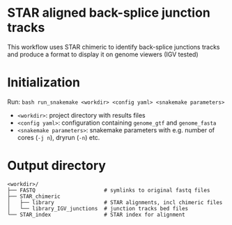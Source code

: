 # STAR aligned back-splice junction tracks

This workflow uses STAR chimeric to identify back-splice junctions tracks and
produce a format to display it on genome viewers (IGV tested)

# Initialization

Run:
`bash run_snakemake <workdir> <config yaml> <snakemake parameters>`
- `<workdir>`: project directory with results files
- `<config yaml>`: configuration containing `genome_gtf` and `genome_fasta`
- `<snakemake parameters>`: snakemake parameters with e.g. number of cores (`-j n`), dryrun (`-n`) etc.

# Output directory

```
<workdir>/
├── FASTQ                      # symlinks to original fastq files
├── STAR_chimeric
│   ├── library                # STAR alignments, incl chimeric files
│   └── library_IGV_junctions  # junction tracks bed files
└── STAR_index                 # STAR index for alignment
```
